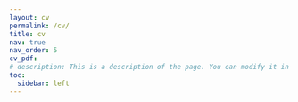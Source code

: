 ```yaml
---
layout: cv
permalink: /cv/
title: cv
nav: true
nav_order: 5
cv_pdf: 
# description: This is a description of the page. You can modify it in '_pages/cv.md'. You can also change or remove the top pdf download button.
toc:
  sidebar: left
---
```

